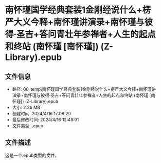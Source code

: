 ﻿# 南怀瑾国学经典套装1金刚经说什么+楞严大义今释+南怀瑾讲演录+南怀瑾与彼得·圣吉+答问青壮年参禅者+人生的起点和终站 (南怀瑾 [南怀瑾]) (Z-Library).epub

## 文件信息
- 路径: 00-temp\南怀瑾国学经典套装1金刚经说什么+楞严大义今释+南怀瑾讲演录+南怀瑾与彼得·圣吉+答问青壮年参禅者+人生的起点和终站 (南怀瑾 [南怀瑾]) (Z-Library).epub
- 大小: 2.36 MB
- 创建时间: 2024/4/16 17:08:20
- 最后修改时间: 2024/4/16 12:48:01
- 文件类型: .epub

## 文件描述
这是一个.epub类型的文件。

